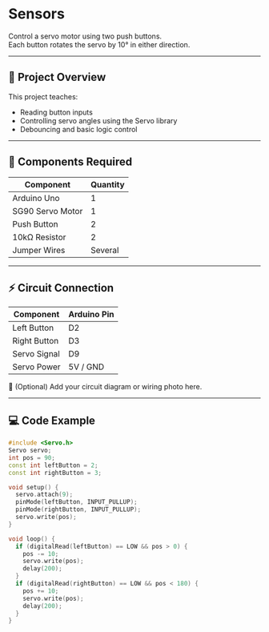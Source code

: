 # Sensors

Control a servo motor using two push buttons.  
Each button rotates the servo by 10° in either direction.

---

## 🧠 Project Overview

This project teaches:
- Reading button inputs  
- Controlling servo angles using the Servo library  
- Debouncing and basic logic control  

---

## 🧰 Components Required

| Component | Quantity |
|------------|-----------|
| Arduino Uno | 1 |
| SG90 Servo Motor | 1 |
| Push Button | 2 |
| 10kΩ Resistor | 2 |
| Jumper Wires | Several |

---

## ⚡ Circuit Connection

| Component | Arduino Pin |
|------------|--------------|
| Left Button | D2 |
| Right Button | D3 |
| Servo Signal | D9 |
| Servo Power | 5V / GND |

📸 (Optional) Add your circuit diagram or wiring photo here.

---

## 💻 Code Example

```cpp
#include <Servo.h>
Servo servo;
int pos = 90;
const int leftButton = 2;
const int rightButton = 3;

void setup() {
  servo.attach(9);
  pinMode(leftButton, INPUT_PULLUP);
  pinMode(rightButton, INPUT_PULLUP);
  servo.write(pos);
}

void loop() {
  if (digitalRead(leftButton) == LOW && pos > 0) {
    pos -= 10;
    servo.write(pos);
    delay(200);
  }
  if (digitalRead(rightButton) == LOW && pos < 180) {
    pos += 10;
    servo.write(pos);
    delay(200);
  }
}
